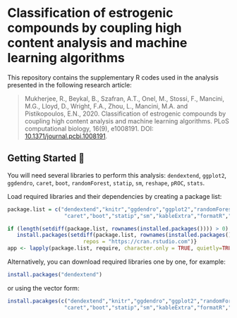 # Classification of estrogenic compounds by coupling high content analysis and machine learning algorithms

This repository contains the supplementary R codes used in the analysis presented in the following research article:

> Mukherjee, R., Beykal, B., Szafran, A.T., Onel, M., Stossi, F., Mancini, M.G., Lloyd, D., Wright, F.A., Zhou, L., Mancini, M.A. and Pistikopoulos, E.N., 2020. Classification of estrogenic compounds by coupling high content analysis and machine learning algorithms. PLoS computational biology, 16(9), e1008191. DOI: [10.1371/journal.pcbi.1008191](https://doi.org/10.1371/journal.pcbi.1008191).

## Getting Started  :rocket:
You will need several libraries to perform this analysis: `dendextend`, `ggplot2`, `ggdendro`, `caret`, `boot`, `randomForest`, `statip`, `sm`, `reshape`, `pROC`, `stats`.

Load required libraries and their dependencies by creating a package list:
```r
package.list = c("dendextend","knitr","ggdendro","ggplot2","randomForest",
                  "caret","boot","statip","sm","kableExtra","formatR","reshape","pROC","stats")

if (length(setdiff(package.list, rownames(installed.packages()))) > 0) {
   install.packages(setdiff(package.list, rownames(installed.packages())), dependencies=T,
                        repos = "https://cran.rstudio.com")}
app <- lapply(package.list, require, character.only = TRUE, quietly=TRUE)
```

Alternatively, you can download required libraries one by one, for example:

```r
install.packages("dendextend")
```

or using the vector form:

```r
install.pacakges(c("dendextend","knitr","ggdendro","ggplot2","randomForest",
                  "caret","boot","statip","sm","kableExtra","formatR","reshape","pROC","stats"))
```

